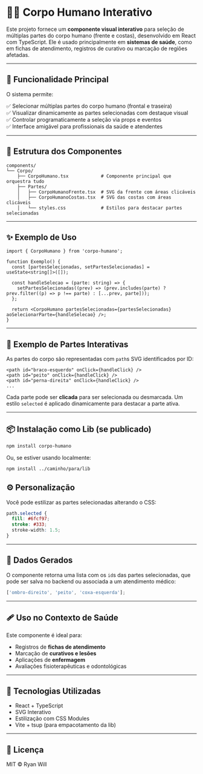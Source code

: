 # 🧍‍♂️ Corpo Humano Interativo

Este projeto fornece um **componente visual interativo** para seleção de múltiplas partes do corpo humano (frente e costas), desenvolvido em React com TypeScript. Ele é usado principalmente em **sistemas de saúde**, como em fichas de atendimento, registros de curativo ou marcação de regiões afetadas.

---

## 🚀 Funcionalidade Principal

O sistema permite:

✅ Selecionar múltiplas partes do corpo humano (frontal e traseira)  
✅ Visualizar dinamicamente as partes selecionadas com destaque visual  
✅ Controlar programaticamente a seleção via props e eventos  
✅ Interface amigável para profissionais da saúde e atendentes

---

## 🧩 Estrutura dos Componentes

```
components/
└── Corpo/
    ├── CorpoHumano.tsx            # Componente principal que orquestra tudo
    ├── Partes/
    │   ├── CorpoHumanoFrente.tsx  # SVG da frente com áreas clicáveis
    │   ├── CorpoHumanoCostas.tsx  # SVG das costas com áreas clicáveis
    │   └── styles.css             # Estilos para destacar partes selecionadas
```

---

## ✨ Exemplo de Uso

```tsx
import { CorpoHumano } from 'corpo-humano';

function Exemplo() {
  const [partesSelecionadas, setPartesSelecionadas] = useState<string[]>([]);

  const handleSelecao = (parte: string) => {
    setPartesSelecionadas((prev) => (prev.includes(parte) ? prev.filter((p) => p !== parte) : [...prev, parte]));
  };

  return <CorpoHumano partesSelecionadas={partesSelecionadas} aoSelecionarParte={handleSelecao} />;
}
```

---

## 🎯 Exemplo de Partes Interativas

As partes do corpo são representadas com `path`s SVG identificados por ID:

```tsx
<path id="braco-esquerdo" onClick={handleClick} />
<path id="peito" onClick={handleClick} />
<path id="perna-direita" onClick={handleClick} />
...
```

Cada parte pode ser **clicada** para ser selecionada ou desmarcada. Um estilo `selected` é aplicado dinamicamente para destacar a parte ativa.

---

## 📦 Instalação como Lib (se publicado)

```bash
npm install corpo-humano
```

Ou, se estiver usando localmente:

```bash
npm install ../caminho/para/lib
```

## ⚙️ Personalização

Você pode estilizar as partes selecionadas alterando o CSS:

```css
path.selected {
  fill: #6fcf97;
  stroke: #333;
  stroke-width: 1.5;
}
```

---

## 📁 Dados Gerados

O componente retorna uma lista com os `id`s das partes selecionadas, que pode ser salva no backend ou associada a um atendimento médico:

```ts
['ombro-direito', 'peito', 'coxa-esquerda'];
```

---

## 🩹 Uso no Contexto de Saúde

Este componente é ideal para:

- Registros de **fichas de atendimento**
- Marcação de **curativos e lesões**
- Aplicações de **enfermagem**
- Avaliações fisioterapêuticas e odontológicas

---

## 🔧 Tecnologias Utilizadas

- React + TypeScript
- SVG Interativo
- Estilização com CSS Modules
- Vite + tsup (para empacotamento da lib)

---

## 📜 Licença

MIT © Ryan Will
